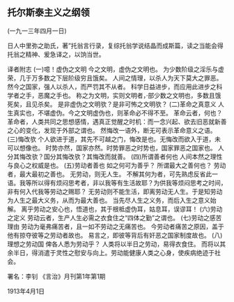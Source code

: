 ## 托尔斯泰主义之纲领

(一九一三年四月一日)

日人中里弥之助氏，著”托翁言行录，复综托翁学说结晶而成斯篇，读之当能会得托翁之精神、爰急译之，以饷当世。

译者附志
(一)噫！虚伪之文明
今之文明，虚伪之文明也。
为少数阶级之淫乐与虚荣，几于万多数之下层阶级穷且饿矣。
人间之情理，以杀人为天下莫大之罪恶。然今之国家，强人以杀人，而严罚其不从者。
科学日益进步，而应用此进步之科学者之手，恶魔之手也。
称之为文明，实则文明者，·部少数之文明也，多数且饿死矣，且见杀矣。
是非虚伪之文明欤？是非可怖之文明欤？
(二)革命之真意义
人生真实也，不堪虚伪。今之文明虚伪也，则革命必不得不至。
革命云者，何也？
革命者，人类共同之思想感情，遇真正觉醒之时机：而一念兴起、欲去旧恶就新善之心的变化，发现于外部之谓也。
然悔改一语外，断无可表示革命意义之语。
(三)悔改欤
个人欲进于道，其先不可越之门，悔改是也。无悔改而欲入于道，未可以想像也。
时势亦然，国家亦然。时势罪恶之时势也，国家罪恶之国家也。
人分其悔改欤？国分其悔改欤？其悔改而就善。
(四)所谓善者何也
人间本然之理性与良心之权威是也。
(五)劳动者善也
如之何可为善乎？
所谓最大之善何也？
劳动者，最大最初之善也。
无劳动，则无人生。
不解其何为者，可先熟虑反省此一语。我等所以得有烦闷思考者，非以我等有生活故耶？为供我等烦闷思考之时间，非有何入代我等劳动之赐耶？
无劳动则不能生活，即离劳动无人生。于是知劳动为人生之最大义务，从而为最大善也。
当先尽人生之义务，而后入生之意义始解。
离乎劳动之安心也，悟道也，其于根柢虚伪耳，姑息耳，误谬耳！
(六)劳动之定义
劳动云者，生产人生必需之衣食住之“四体之勤”之谓也。
(七)劳动之感苦理由
劳动为毫弗痛苦者，且一如不劳动之无痛苦也。
今劳动者痛苦之原因，盖于他有掠夺彼等之劳动者故也。
易言之，即彼等背后有奸恶之国家制度故也。
(八)理想之劳动国
俾各人悉为劳动乎？
人类将以半日之劳动，易得衣食住。
而将以其余半日，得消遣于灵性之慰安与向上。劳动能健康人类之心身，使疾病绝迹于社会。

署名：李钊
《言治》月刊第1年第1期

1913年4月1日

